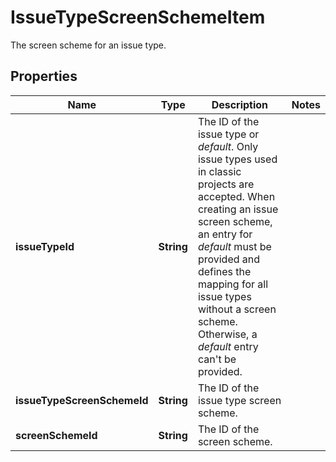 

# IssueTypeScreenSchemeItem

The screen scheme for an issue type.

## Properties

| Name | Type | Description | Notes |
|------------ | ------------- | ------------- | -------------|
|**issueTypeId** | **String** | The ID of the issue type or *default*. Only issue types used in classic projects are accepted. When creating an issue screen scheme, an entry for *default* must be provided and defines the mapping for all issue types without a screen scheme. Otherwise, a *default* entry can&#39;t be provided. |  |
|**issueTypeScreenSchemeId** | **String** | The ID of the issue type screen scheme. |  |
|**screenSchemeId** | **String** | The ID of the screen scheme. |  |



